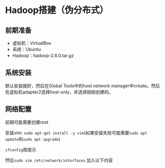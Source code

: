 # Hadoop搭建（伪分布式）

## 前期准备
- 虚拟机：VirtualBox
- 系统：Ubuntu
- Hadoop：hadoop-2.6.0.tar.gz

## 系统安装

默认安装就好，然后在Global Tools中的host network manager中create。然后在虚拟机adapter2选择host-only，并选择刚刚创建的。

## 网络配置
前期可能需要创建root

安装vim: `sudo apt-get install -y vim`(如果安装失败可能需要`sudo apt update`和`sudo apt upgrade`)

`ifconfig`按提示

然后`sudo vim /etc/network/interfaces`
加入以下内容
```
```

